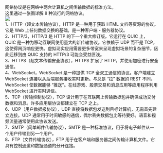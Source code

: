 网络协议是在网络中两台计算机之间传输数据的标准方法。<br />这里通过一张图详解 8 种流行的网络协议。<br />![](https://cdn.nlark.com/yuque/0/2023/gif/396745/1697161021982-84ba4617-af02-4f95-816e-77c3e6f895e0.gif#averageHue=%23a6d1dd&clientId=uadb75b4a-b852-4&from=paste&id=u5fd42157&originHeight=832&originWidth=640&originalType=url&ratio=2.5&rotation=0&showTitle=false&status=done&style=none&taskId=u62074a78-4ad8-40eb-a027-2817239ca37&title=)<br />1、HTTP（超文本传输协议），HTTP 是一种用于获取 HTML 文档等资源的协议。它是 Web 上任何数据交换的基础，是一种客户端 - 服务器协议。<br />2、HTTP/3，HTTP/3 是 HTTP 的下一个重大修订版。它运行在 QUIC 上，QUIC 是一种为移动互联网使用量大的新传输协议。它依赖于 UDP 而不是 TCP，这使得网页响应更快。虚拟现实应用需要更多带宽来呈现虚拟场景的复杂细节，因此迁移到由 QUIC 支持的 HTTP/3 可能会受益匪浅。<br />3、HTTPS（超文本传输安全协议），HTTPS 扩展了 HTTP，并使用加密进行安全通信。<br />4、WebSocket，WebSocket 是一种提供 TCP 全双工通信的协议。客户端建立 WebSocket 连接以从后端服务接收实时更新。与总是 “拉” 数据的 REST 不同，WebSocket 使数据能够 “推送”。在线游戏、股票交易和消息应用等应用程序利用 WebSocket 进行实时通信。<br />5、TCP（传输控制协议），TCP 设计用于在互联网上传输数据包并确保成功交付数据和消息。许多应用层协议都建立在 TCP 之上。<br />6、UDP（用户数据报协议），UDP 直接将数据包发送到目标计算机，无需首先建立连接。UDP 通常用于时间敏感的通信，偶尔丢失数据包比等待要好。语音和视频流量通常使用此协议发送。<br />7、SMTP（简单邮件传输协议），SMTP 是一种标准协议，用于将电子邮件从一个用户传输到另一个用户。<br />8、FTP（文件传输协议），FTP 用于在客户端和服务器之间传输计算机文件。它具有控制通道和数据通道的分开连接。
